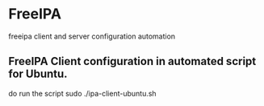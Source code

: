 # FreeIPA
freeipa client and server configuration automation
## FreeIPA Client configuration in automated script for Ubuntu.
do run the script sudo ./ipa-client-ubuntu.sh
